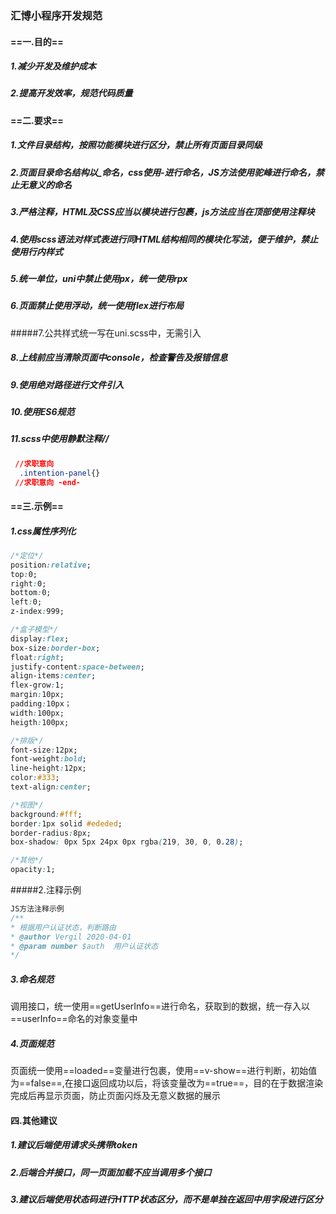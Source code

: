 ### 汇博小程序开发规范

#### ==一.目的==

##### 1.减少开发及维护成本

##### 2.提高开发效率，规范代码质量

#### ==二.要求==

##### 1.文件目录结构，按照功能模块进行区分，禁止所有页面目录同级

##### 2.页面目录命名结构以_命名，css使用-进行命名，JS方法使用驼峰进行命名，禁止无意义的命名

##### 3.严格注释，HTML及CSS应当以模块进行包裹，js方法应当在顶部使用注释块

##### 4.使用scss语法对样式表进行同HTML结构相同的模块化写法，便于维护，禁止使用行内样式

##### 5.统一单位，uni中禁止使用px，统一使用rpx

##### 6.页面禁止使用浮动，统一使用flex进行布局

#####7.公共样式统一写在uni.scss中，无需引入

##### 8.上线前应当清除页面中console，检查警告及报错信息

##### 9.使用绝对路径进行文件引入

##### 10.使用ES6规范

##### 11.scss中使用静默注释//

```css
 //求职意向
  .intention-panel{}
 //求职意向 -end-
```



#### ==三.示例==

##### 1.css属性序列化

```css
/*定位*/
position:relative;
top:0;
right:0;
bottom:0;
left:0;
z-index:999;

/*盒子模型*/
display:flex;
box-size:border-box;
float:right;
justify-content:space-between;
align-items:center;
flex-grow:1;
margin:10px;
padding:10px；
width:100px;
heigth:100px;

/*排版*/
font-size:12px;
font-weight:bold;
line-height:12px;
color:#333;
text-align:center;

/*视图*/
background:#fff;
border:1px solid #ededed;
border-radius:8px;
box-shadow: 0px 5px 24px 0px rgba(219, 30, 0, 0.28);

/*其他*/
opacity:1;
```



#####2.注释示例

```js
JS方法注释示例
/**
* 根据用户认证状态，判断路由
* @author Vergil 2020-04-01
* @param number $auth  用户认证状态
*/
```



##### 3.命名规范

调用接口，统一使用==getUserInfo==进行命名，获取到的数据，统一存入以==userInfo==命名的对象变量中

##### 4.页面规范

页面统一使用==loaded==变量进行包裹，使用==v-show==进行判断，初始值为==false==,在接口返回成功以后，将该变量改为==true==，目的在于数据渲染完成后再显示页面，防止页面闪烁及无意义数据的展示

#### 四.其他建议

##### 1.建议后端使用请求头携带token

##### 2.后端合并接口，同一页面加载不应当调用多个接口

##### 3.建议后端使用状态码进行HTTP状态区分，而不是单独在返回中用字段进行区分

